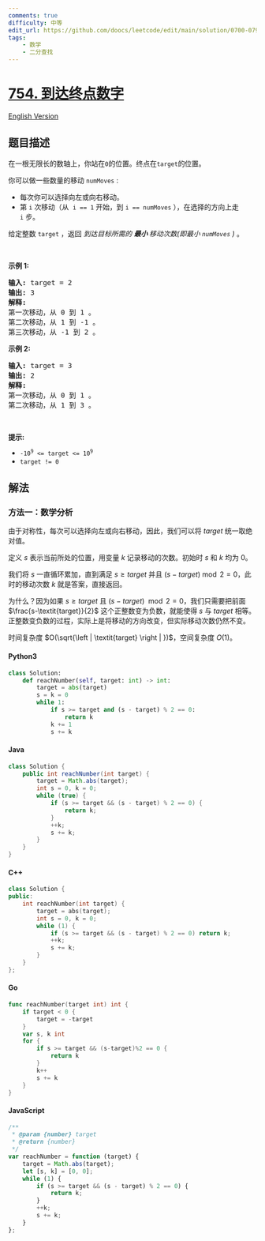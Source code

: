 ```yaml
---
comments: true
difficulty: 中等
edit_url: https://github.com/doocs/leetcode/edit/main/solution/0700-0799/0754.Reach%20a%20Number/README.md
tags:
    - 数学
    - 二分查找
---
```


<!-- problem:start -->

# [754. 到达终点数字](https://leetcode.cn/problems/reach-a-number)

[English Version](/solution/0700-0799/0754.Reach%20a%20Number/README_EN.md)

## 题目描述

<!-- description:start -->

<p>在一根无限长的数轴上，你站在<code>0</code>的位置。终点在<code>target</code>的位置。</p>

<p>你可以做一些数量的移动 <code>numMoves</code> :</p>

<ul>
	<li>每次你可以选择向左或向右移动。</li>
	<li>第 <code>i</code>&nbsp;次移动（从 &nbsp;<code>i == 1</code>&nbsp;开始，到&nbsp;<code>i == numMoves</code> ），在选择的方向上走 <code>i</code>&nbsp;步。</li>
</ul>

<p>给定整数&nbsp;<code>target</code> ，返回 <em>到达目标所需的 <strong>最小&nbsp;</strong>移动次数(即最小 <code>numMoves</code> )&nbsp;</em>。</p>

<p>&nbsp;</p>

<p><strong>示例 1:</strong></p>

<pre>
<strong>输入:</strong> target = 2
<strong>输出:</strong> 3
<strong>解释:</strong>
第一次移动，从 0 到 1 。
第二次移动，从 1 到 -1 。
第三次移动，从 -1 到 2 。
</pre>

<p><strong>示例 2:</strong></p>

<pre>
<strong>输入:</strong> target = 3
<strong>输出:</strong> 2
<strong>解释:</strong>
第一次移动，从 0 到 1 。
第二次移动，从 1 到 3 。
</pre>

<p>&nbsp;</p>

<p><strong>提示:</strong></p>

<ul>
	<li><code>-10<sup>9</sup>&nbsp;&lt;= target &lt;= 10<sup>9</sup></code></li>
	<li><code>target != 0</code></li>
</ul>

<!-- description:end -->

## 解法

<!-- solution:start -->

### 方法一：数学分析

由于对称性，每次可以选择向左或向右移动，因此，我们可以将 $\textit{target}$ 统一取绝对值。

定义 $s$ 表示当前所处的位置，用变量 $k$ 记录移动的次数。初始时 $s$ 和 $k$ 均为 $0$。

我们将 $s$ 一直循环累加，直到满足 $s\ge \textit{target}$ 并且 $(s-\textit{target}) \bmod 2 = 0$，此时的移动次数 $k$ 就是答案，直接返回。

为什么？因为如果 $s\ge \textit{target}$ 且 $(s-\textit{target})\mod 2 = 0$，我们只需要把前面 $\frac{s-\textit{target}}{2}$ 这个正整数变为负数，就能使得 $s$ 与 $\textit{target}$ 相等。正整数变负数的过程，实际上是将移动的方向改变，但实际移动次数仍然不变。

时间复杂度 $O(\sqrt{\left | \textit{target} \right | })$，空间复杂度 $O(1)$。

<!-- tabs:start -->

#### Python3

```python
class Solution:
    def reachNumber(self, target: int) -> int:
        target = abs(target)
        s = k = 0
        while 1:
            if s >= target and (s - target) % 2 == 0:
                return k
            k += 1
            s += k
```

#### Java

```java
class Solution {
    public int reachNumber(int target) {
        target = Math.abs(target);
        int s = 0, k = 0;
        while (true) {
            if (s >= target && (s - target) % 2 == 0) {
                return k;
            }
            ++k;
            s += k;
        }
    }
}
```

#### C++

```cpp
class Solution {
public:
    int reachNumber(int target) {
        target = abs(target);
        int s = 0, k = 0;
        while (1) {
            if (s >= target && (s - target) % 2 == 0) return k;
            ++k;
            s += k;
        }
    }
};
```

#### Go

```go
func reachNumber(target int) int {
	if target < 0 {
		target = -target
	}
	var s, k int
	for {
		if s >= target && (s-target)%2 == 0 {
			return k
		}
		k++
		s += k
	}
}
```

#### JavaScript

```js
/**
 * @param {number} target
 * @return {number}
 */
var reachNumber = function (target) {
    target = Math.abs(target);
    let [s, k] = [0, 0];
    while (1) {
        if (s >= target && (s - target) % 2 == 0) {
            return k;
        }
        ++k;
        s += k;
    }
};
```

<!-- tabs:end -->

<!-- solution:end -->

<!-- problem:end -->
